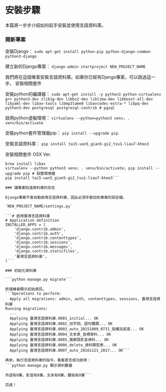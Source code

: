 # 安裝步驟

本篇將一步步介紹如何起手安裝並使用言語資料庫。

### 開新專案

安裝Django：
```sudo apt-get install python-pip python-django-common python3-django```

建立新的Django專案：
```django-admin startproject NEW_PROJECT_NAME```

我們將在這個專案安裝言語資料庫。如果你已經有Django專案，可以跳過這一步。
安裝相關套件

安裝python的編譯器：
```sudo apt-get install -y python3 python-virtualenv g++ python3-dev zlib1g-dev libbz2-dev liblzma-dev libboost-all-dev libyaml-dev libav-tools libmp3lame0 libavcodec-extra-* libpq-dev python3-dev postgresql postgresql-contrib # pgsql```

啟用python虛擬環境：
```virtualenv --python=python3 venv; . venv/bin/activate```

安裝python套件管理器pip：
```pip install --upgrade pip```

安裝言語資料庫：
```pip install tai5-uan5_gian5-gi2_tsu1-liau7-khoo3```

安裝相關套件 OSX Ver.
```brew install postgresql
brew install libav
virtualenv --python python3 venv; . venv/bin/activate; pip install --upgrade pip # 設置環境檔
pip install tai5-uan5_gian5-gi2_tsu1-liau7-khoo3```

### 讓專案知道資料庫的存在

Django專案不會自動啟用言語資料庫，因此必須手動加到專案的設定檔。

`NEW_PROJECT_NAME/settings.py`

```# 啟用臺灣言語資料庫
# Application definition
INSTALLED_APPS = (
    'django.contrib.admin',
    'django.contrib.auth',
    'django.contrib.contenttypes',
    'django.contrib.sessions',
    'django.contrib.messages',
    'django.contrib.staticfiles',
    '臺灣言語資料庫',
)```

### 初始化資料庫

```python manage.py migrate```

終端機會顯示初始資訊。
```Operations to perform:
  Apply all migrations: admin, auth, contenttypes, sessions, 臺灣言語資料庫
Running migrations:
  ...
  Applying 臺灣言語資料庫.0001_initial... OK
  Applying 臺灣言語資料庫.0002_加字詞、語句種類... OK
  Applying 臺灣言語資料庫.0003_auto_20151009_0731_版權加長度... OK
  Applying 臺灣言語資料庫.0004_文本表_音標資料... OK
  Applying 臺灣言語資料庫.0005_莫網頁影音資料... OK
  Applying 臺灣言語資料庫.0006_delete_資料類型表... OK
  Applying 臺灣言語資料庫.0007_auto_20161121_2017... OK```

再來，執行言語資料庫的指令，看看是否成功啟用：
```python manage.py 顯示資料數量

外語有0筆，影音有0筆，文本有0筆，聽拍有0筆```

完成！